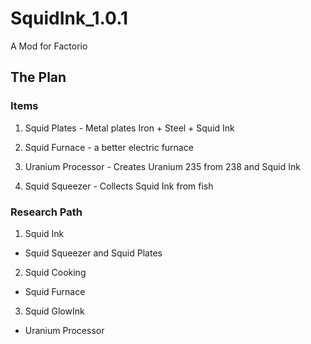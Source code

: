 # SquidInk_1.0.1

A Mod for Factorio

## The Plan

### Items

1. Squid Plates - Metal plates Iron + Steel + Squid Ink

2. Squid Furnace - a better electric furnace

3. Uranium Processor - Creates Uranium 235 from 238 and Squid Ink

4. Squid Squeezer - Collects Squid Ink from fish

### Research Path

1. Squid Ink

  - Squid Squeezer and Squid Plates

2. Squid Cooking

  - Squid Furnace
  
3. Squid GlowInk

  - Uranium Processor
